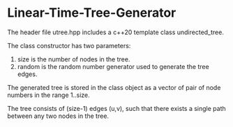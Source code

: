 # Linear-Time-Tree-Generator

The header file utree.hpp includes a c++20 template class undirected_tree. 

The class constructor has two parameters: 
1. size is the number of nodes in the tree.
2. random is the random number generator used to generate the tree edges.

The generated tree is stored in the class object as a vector of pair of node numbers in the range 1..size. 

The tree consists of (size-1) edges (u,v), such that there exists a single path between any two nodes in the tree. 


